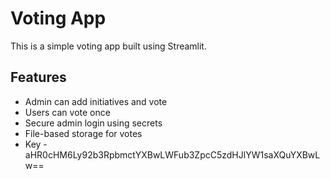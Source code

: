# Voting App

This is a simple voting app built using Streamlit.

## Features

- Admin can add initiatives and vote
- Users can vote once
- Secure admin login using secrets
- File-based storage for votes
- Key - aHR0cHM6Ly92b3RpbmctYXBwLWFub3ZpcC5zdHJlYW1saXQuYXBwLw==
